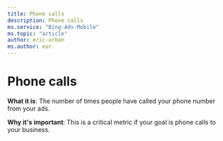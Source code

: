 ```yaml
---
title: Phone calls
description: Phone calls
ms.service: "Bing-Ads-Mobile"
ms.topic: "article"
author: eric-urban
ms.author: eur
---
```


# Phone calls

**What it is**: The number of times people have called your phone number from your ads.

**Why it's important**: This is a critical metric if your goal is phone calls to your business.


